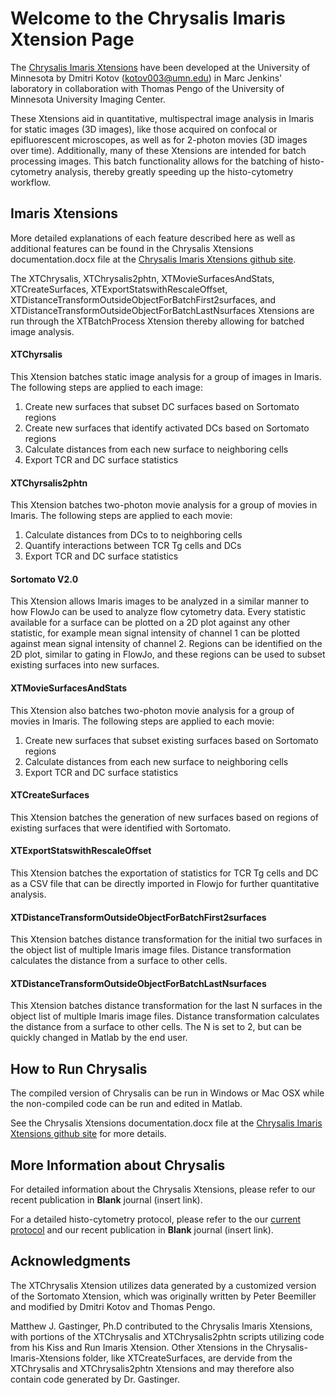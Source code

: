 # Welcome to the Chrysalis Imaris Xtension Page


The [Chrysalis Imaris Xtensions](https://github.com/ChrysalisImaging/Chrysalis-Imaris-Xtensions) have been developed at the University of Minnesota by Dmitri Kotov (kotov003@umn.edu) in Marc Jenkins' laboratory in collaboration with Thomas Pengo of the University of Minnesota University Imaging Center. 

These Xtensions aid in quantitative, multispectral image analysis in Imaris for static images (3D images), like those acquired on confocal or epifluorescent microscopes, as well as for 2-photon movies (3D images over time). Additionally, many of these Xtensions are intended for batch processing images. This batch functionality allows for the batching of histo-cytometry analysis, thereby greatly speeding up the histo-cytometry workflow.


## Imaris Xtensions

More detailed explanations of each feature described here as well as additional features can be found in the Chrysalis Xtensions documentation.docx file at the [Chrysalis Imaris Xtensions github site](https://github.com/ChrysalisImaging/Chrysalis-Imaris-Xtensions).

The XTChrysalis, XTChrysalis2phtn, XTMovieSurfacesAndStats, XTCreateSurfaces, XTExportStatswithRescaleOffset, XTDistanceTransformOutsideObjectForBatchFirst2surfaces, and XTDistanceTransformOutsideObjectForBatchLastNsurfaces Xtensions are run through the XTBatchProcess Xtension thereby allowing for batched image analysis.

#### XTChyrsalis

This Xtension batches static image analysis for a group of images in Imaris. The following steps are applied to each image:

1. Create new surfaces that subset DC surfaces based on Sortomato regions
2. Create new surfaces that identify activated DCs based on Sortomato regions
3. Calculate distances from each new surface to neighboring cells
4. Export TCR and DC surface statistics


#### XTChyrsalis2phtn

This Xtension batches two-photon movie analysis for a group of movies in Imaris. The following steps are applied to each movie:

1. Calculate distances from DCs to to neighboring cells
2. Quantify interactions between TCR Tg cells and DCs
3. Export TCR and DC surface statistics


#### Sortomato V2.0

This Xtension allows Imaris images to be analyzed in a similar manner to how FlowJo can be used to analyze flow cytometry data. Every statistic available for a surface can be plotted on a 2D plot against any other statistic, for example mean signal intensity of channel 1 can be plotted against mean signal intensity of channel 2. Regions can be identified on the 2D plot, similar to gating in FlowJo, and these regions can be used to subset existing surfaces into new surfaces.


#### XTMovieSurfacesAndStats

This Xtension also batches two-photon movie analysis for a group of movies in Imaris. The following steps are applied to each movie:
1. Create new surfaces that subset existing surfaces based on Sortomato regions
2. Calculate distances from each new surface to neighboring cells
3. Export TCR and DC surface statistics

#### XTCreateSurfaces

This Xtension batches the generation of new surfaces based on regions of existing surfaces that were identified with Sortomato.


#### XTExportStatswithRescaleOffset

This Xtension batches the exportation of statistics for TCR Tg cells and DC as a CSV file that can be directly imported in Flowjo for further quantitative analysis.


#### XTDistanceTransformOutsideObjectForBatchFirst2surfaces

This Xtension batches distance transformation for the initial two surfaces in the object list of multiple Imaris image files. Distance transformation calculates the distance from a surface to other cells.


#### XTDistanceTransformOutsideObjectForBatchLastNsurfaces

This Xtension batches distance transformation for the last N surfaces in the object list of multiple Imaris image files. Distance transformation calculates the distance from a surface to other cells. The N is set to 2, but can be quickly changed in Matlab by the end user.


## How to Run Chrysalis
 
 
The compiled version of Chrysalis can be run in Windows or Mac OSX while the non-compiled code can be run and edited in Matlab. 

See the Chrysalis Xtensions documentation.docx file at the [Chrysalis Imaris Xtensions github site](https://github.com/ChrysalisImaging/Chrysalis-Imaris-Xtensions) for more details.


## More Information about Chrysalis


For detailed information about the Chrysalis Xtensions, please refer to our recent publication in **Blank** journal (insert link).

For a detailed histo-cytometry protocol, please refer to the our [current protocol](http://www.jenkinslab.umn.edu/Jenkins_Lab_2/protocols.html) and our recent publication in **Blank** journal (insert link).

## Acknowledgments

The XTChrysalis Xtension utilizes data generated by a customized version of the Sortomato Xtension, which was originally written by Peter Beemiller and modified by Dmitri Kotov and Thomas Pengo.

Matthew J. Gastinger, Ph.D contributed to the Chrysalis Imaris Xtensions, with portions of the XTChrysalis and XTChrysalis2phtn scripts utilizing code from his Kiss and Run Imaris Xtension. Other Xtensions in the Chrysalis-Imaris-Xtensions folder, like XTCreateSurfaces, are dervide from the XTChrysalis and XTChrysalis2phtn Xtensions and may therefore also contain code generated by Dr. Gastinger.


